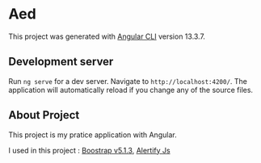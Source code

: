 # Aed

This project was generated with [Angular CLI](https://github.com/angular/angular-cli) version 13.3.7.

## Development server

Run `ng serve` for a dev server. Navigate to `http://localhost:4200/`. The application will automatically reload if you change any of the source files.

## About Project

This project is my pratice application with Angular. 

I used in this project : 
[Boostrap v5.1.3](https://getbootstrap.com),
[Alertify Js](https://alertifyjs.com/)
